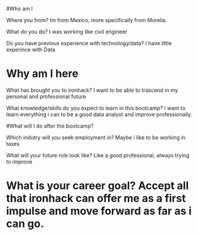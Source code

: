 
#Who am I

Where you from? Im from Mexico, more specifically from Morelia.

What do you do? I was working like civil engineer

Do you have previous experience with technology/data? I have little experince with Data

# Why am I here

What has brought you to ironhack? I want to be able to trascend in my personal and professional future

What knowledge/skills do you expect to learn in this bootcamp? I want to learn everything i can to be a good data analyst and improve professionally.

#What will I do after the bootcamp?

Which indutry will you seek employment in? Maybe i like to be working in taxes

What will your future role look like? Like a good professional, always trying to improve

What is your career goal? Accept all that ironhack can offer me as a first impulse and move forward as far as i can go.
=======



